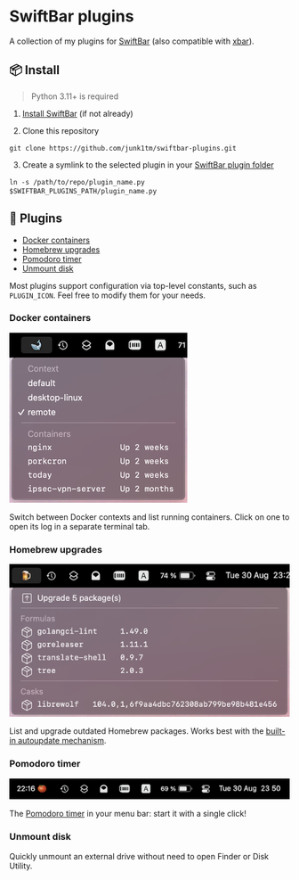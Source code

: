 # SwiftBar plugins

A collection of my plugins for [SwiftBar][1] (also compatible with [xbar][2]).

## 📦 Install

> Python 3.11+ is required

1. [Install SwiftBar][3] (if not already)

2. Clone this repository

```shell
git clone https://github.com/junk1tm/swiftbar-plugins.git
```

3. Create a symlink to the selected plugin in your [SwiftBar plugin folder][4]

```shell
ln -s /path/to/repo/plugin_name.py $SWIFTBAR_PLUGINS_PATH/plugin_name.py
```

## 🔌 Plugins

* [Docker containers](#docker-containers)
* [Homebrew upgrades](#homebrew-upgrades)
* [Pomodoro timer](#pomodoro-timer)
* [Unmount disk](#unmount-disk)

Most plugins support configuration via top-level constants, such as `PLUGIN_ICON`.
Feel free to modify them for your needs.

### Docker containers

![screenshot](screenshots/docker_containers.png)

Switch between Docker contexts and list running containers.
Click on one to open its log in a separate terminal tab.

### Homebrew upgrades

![screenshot](screenshots/homebrew_upgrades.png)

List and upgrade outdated Homebrew packages.
Works best with the [built-in autoupdate mechanism][5].

### Pomodoro timer

![screenshot](screenshots/pomodoro_timer.png)

The [Pomodoro timer][6] in your menu bar: start it with a single click!

### Unmount disk

Quickly unmount an external drive without need to open Finder or Disk Utility.

[1]: https://github.com/swiftbar/SwiftBar
[2]: https://github.com/matryer/xbar
[3]: https://github.com/swiftbar/SwiftBar#how-to-get-swiftbar
[4]: https://github.com/swiftbar/SwiftBar#plugin-folder
[5]: https://docs.brew.sh/Manpage#autoupdate-subcommand-interval-options
[6]: https://en.wikipedia.org/wiki/Pomodoro_Technique
